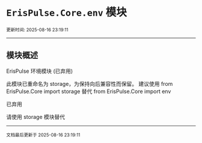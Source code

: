 # `ErisPulse.Core.env` 模块

<sup>更新时间: 2025-08-16 23:19:11</sup>

---

## 模块概述


ErisPulse 环境模块 (已弃用)

此模块已重命名为 storage，为保持向后兼容性而保留。
建议使用 from ErisPulse.Core import storage 替代 from ErisPulse.Core import env

<div class='admonition attention'><p class='admonition-title'>已弃用</p><p>请使用 storage 模块替代</p></div>

---

<sub>文档最后更新于 2025-08-16 23:19:11</sub>